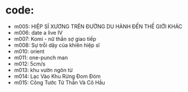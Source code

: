 # code:
* m005: HIỆP SĨ XƯƠNG TRÊN ĐƯỜNG DU HÀNH ĐẾN THẾ GIỚI KHÁC
* m006: date a live IV
* m007: Komi - nữ thần sợ giao tiếp
* m008: Sự trỗi dậy của khiên hiệp sĩ
* m010: orient
* m011: one-punch man
* m012: 5cm/s
* m013: khu vườn ngôn từ
* m014: Lạc Vào Khu Rừng Đom Đóm
* m015: Công Tước Tử Thần Và Cô Hầu